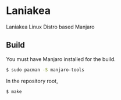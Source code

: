 Laniakea
========

Laniakea Linux Distro based Manjaro

Build
-----

You must have Manjaro installed for the build.

```sh
$ sudo pacman -S manjaro-tools
```

In the repository root,

```
$ make
```

